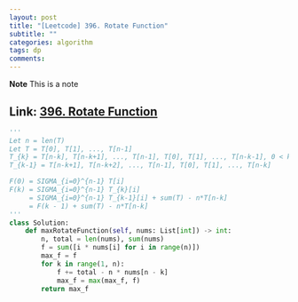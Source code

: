 ```yaml
---
layout: post
title: "[Leetcode] 396. Rotate Function"
subtitle: ""
categories: algorithm
tags: dp
comments:
---
```


**Note**
This is a note

## Link: [396. Rotate Function](https://leetcode.com/problems/rotate-function/)

```py
'''
Let n = len(T)
Let T = T[0], T[1], ..., T[n-1]
T_{k} = T[n-k], T[n-k+1], ..., T[n-1], T[0], T[1], ..., T[n-k-1], 0 < k < n
T_{k-1} = T[n-k+1], T[n-k+2], ..., T[n-1], T[0], T[1], ..., T[n-k]

F(0) = SIGMA_{i=0}^{n-1} T[i]
F(k) = SIGMA_{i=0}^{n-1} T_{k}[i]
     = SIGMA_{i=0}^{n-1} T_{k-1}[i] + sum(T) - n*T[n-k]
     = F(k - 1) + sum(T) - n*T[n-k]
'''
class Solution:
    def maxRotateFunction(self, nums: List[int]) -> int:
        n, total = len(nums), sum(nums)
        f = sum([i * nums[i] for i in range(n)])
        max_f = f
        for k in range(1, n):
            f += total - n * nums[n - k]
            max_f = max(max_f, f)
        return max_f
```
